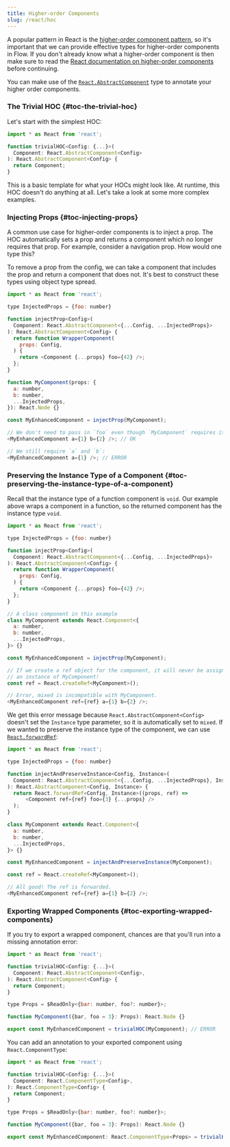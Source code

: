 ```yaml
---
title: Higher-order Components
slug: /react/hoc
---
```


A popular pattern in React is the [higher-order component pattern][], so it's
important that we can provide effective types for higher-order components in
Flow. If you don't already know what a higher-order component is then make sure
to read the [React documentation on higher-order components][] before
continuing.

[higher-order component pattern]: https://facebook.github.io/react/docs/higher-order-components.html
[React documentation on higher-order components]: https://facebook.github.io/react/docs/higher-order-components.html

You can make use of the [`React.AbstractComponent`](../types/#toc-react-abstractcomponent) type to annotate your higher order components.

### The Trivial HOC {#toc-the-trivial-hoc}

Let's start with the simplest HOC:

```js flow-check
import * as React from 'react';

function trivialHOC<Config: {...}>(
  Component: React.AbstractComponent<Config>
): React.AbstractComponent<Config> {
  return Component;
}
```

This is a basic template for what your HOCs might look like. At runtime, this HOC doesn't
do anything at all. Let's take a look at some more complex examples.

### Injecting Props {#toc-injecting-props}

A common use case for higher-order components is to inject a prop.
The HOC automatically sets a prop and returns a component which no longer requires
that prop. For example, consider a navigation prop. How would one type this?

To remove a prop from the config, we can take a component that includes the
prop and return a component that does not. It's best to construct these
types using object type spread.

```js flow-check
import * as React from 'react';

type InjectedProps = {foo: number}

function injectProp<Config>(
  Component: React.AbstractComponent<{...Config, ...InjectedProps}>
): React.AbstractComponent<Config> {
  return function WrapperComponent(
    props: Config,
  ) {
    return <Component {...props} foo={42} />;
  };
}

function MyComponent(props: {
  a: number,
  b: number,
  ...InjectedProps,
}): React.Node {}

const MyEnhancedComponent = injectProp(MyComponent);

// We don't need to pass in `foo` even though `MyComponent` requires it:
<MyEnhancedComponent a={1} b={2} />; // OK

// We still require `a` and `b`:
<MyEnhancedComponent a={1} />; // ERROR
```

### Preserving the Instance Type of a Component {#toc-preserving-the-instance-type-of-a-component}

Recall that the instance type of a function component is `void`. Our example
above wraps a component in a function, so the returned component has the instance
type `void`.

```js flow-check
import * as React from 'react';

type InjectedProps = {foo: number}

function injectProp<Config>(
  Component: React.AbstractComponent<{...Config, ...InjectedProps}>
): React.AbstractComponent<Config> {
  return function WrapperComponent(
    props: Config,
  ) {
    return <Component {...props} foo={42} />;
  };
}

// A class component in this example
class MyComponent extends React.Component<{
  a: number,
  b: number,
  ...InjectedProps,
}> {}

const MyEnhancedComponent = injectProp(MyComponent);

// If we create a ref object for the component, it will never be assigned
// an instance of MyComponent!
const ref = React.createRef<MyComponent>();

// Error, mixed is incompatible with MyComponent.
<MyEnhancedComponent ref={ref} a={1} b={2} />;
```

We get this error message because `React.AbstractComponent<Config>` doesn't set the `Instance` type
parameter, so it is automatically set to `mixed`. If we wanted to preserve the instance type
of the component, we can use [`React.forwardRef`](https://reactjs.org/docs/forwarding-refs.html):

```js flow-check
import * as React from 'react';

type InjectedProps = {foo: number}

function injectAndPreserveInstance<Config, Instance>(
  Component: React.AbstractComponent<{...Config, ...InjectedProps}, Instance>
): React.AbstractComponent<Config, Instance> {
  return React.forwardRef<Config, Instance>((props, ref) =>
      <Component ref={ref} foo={3} {...props} />
  );
}

class MyComponent extends React.Component<{
  a: number,
  b: number,
  ...InjectedProps,
}> {}

const MyEnhancedComponent = injectAndPreserveInstance(MyComponent);

const ref = React.createRef<MyComponent>();

// All good! The ref is forwarded.
<MyEnhancedComponent ref={ref} a={1} b={2} />;
```

### Exporting Wrapped Components {#toc-exporting-wrapped-components}

If you try to export a wrapped component, chances are that you'll run into a missing annotation error:

```js flow-check
import * as React from 'react';

function trivialHOC<Config: {...}>(
  Component: React.AbstractComponent<Config>,
): React.AbstractComponent<Config> {
  return Component;
}

type Props = $ReadOnly<{bar: number, foo?: number}>;

function MyComponent({bar, foo = 3}: Props): React.Node {}

export const MyEnhancedComponent = trivialHOC(MyComponent); // ERROR
```

You can add an annotation to your exported component using `React.ComponentType`:

```js flow-check
import * as React from 'react';

function trivialHOC<Config: {...}>(
  Component: React.ComponentType<Config>,
): React.ComponentType<Config> {
  return Component;
}

type Props = $ReadOnly<{bar: number, foo?: number}>;

function MyComponent({bar, foo = 3}: Props): React.Node {}

export const MyEnhancedComponent: React.ComponentType<Props> = trivialHOC(MyComponent); // OK
```
